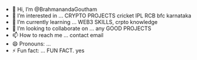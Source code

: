 - 👋 Hi, I’m @BrahmanandaGoutham
- 👀 I’m interested in ... CRYPTO PROJECTS cricket IPL RCB bfc karnataka
- 🌱 I’m currently learning ... WEB3 SKILLS, crpto knowledge
- 💞️ I’m looking to collaborate on ... any GOOD PROJECTS 
- 📫 How to reach me ... contact email 
- 😄 Pronouns: ...
- ⚡ Fun fact: ... FUN FACT. yes

<!---
BrahmanandaGoutham/BrahmanandaGoutham is a ✨ special ✨ repository because its `README.md` (this file) appears on your GitHub profile.
You can click the Preview link to take a look at your changes.
--->

